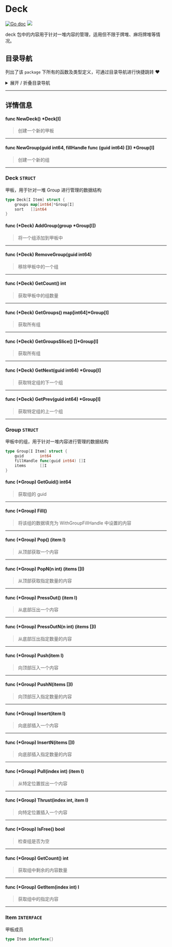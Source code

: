 # Deck

[![Go doc](https://img.shields.io/badge/go.dev-reference-brightgreen?logo=go&logoColor=white&style=flat)](https://pkg.go.dev/github.com/kercylan98/minotaur)
![](https://img.shields.io/badge/Email-kercylan@gmail.com-green.svg?style=flat)

deck 包中的内容用于针对一堆内容的管理，适用但不限于牌堆、麻将牌堆等情况。


## 目录导航
列出了该 `package` 下所有的函数及类型定义，可通过目录导航进行快捷跳转 ❤️
<details>
<summary>展开 / 折叠目录导航</summary>


> 包级函数定义

|函数名称|描述
|:--|:--
|[NewDeck](#NewDeck)|创建一个新的甲板
|[NewGroup](#NewGroup)|创建一个新的组


> 类型定义

|类型|名称|描述
|:--|:--|:--
|`STRUCT`|[Deck](#struct_Deck)|甲板，用于针对一堆 Group 进行管理的数据结构
|`STRUCT`|[Group](#struct_Group)|甲板中的组，用于针对一堆内容进行管理的数据结构
|`INTERFACE`|[Item](#struct_Item)|甲板成员

</details>


***
## 详情信息
#### func NewDeck() *Deck[I]
<span id="NewDeck"></span>
> 创建一个新的甲板

***
#### func NewGroup(guid int64, fillHandle func (guid int64)  []I) *Group[I]
<span id="NewGroup"></span>
> 创建一个新的组

***
<span id="struct_Deck"></span>
### Deck `STRUCT`
甲板，用于针对一堆 Group 进行管理的数据结构
```go
type Deck[I Item] struct {
	groups map[int64]*Group[I]
	sort   []int64
}
```
#### func (*Deck) AddGroup(group *Group[I])
> 将一个组添加到甲板中
***
#### func (*Deck) RemoveGroup(guid int64)
> 移除甲板中的一个组
***
#### func (*Deck) GetCount()  int
> 获取甲板中的组数量
***
#### func (*Deck) GetGroups()  map[int64]*Group[I]
> 获取所有组
***
#### func (*Deck) GetGroupsSlice()  []*Group[I]
> 获取所有组
***
#### func (*Deck) GetNext(guid int64)  *Group[I]
> 获取特定组的下一个组
***
#### func (*Deck) GetPrev(guid int64)  *Group[I]
> 获取特定组的上一个组
***
<span id="struct_Group"></span>
### Group `STRUCT`
甲板中的组，用于针对一堆内容进行管理的数据结构
```go
type Group[I Item] struct {
	guid       int64
	fillHandle func(guid int64) []I
	items      []I
}
```
#### func (*Group) GetGuid()  int64
> 获取组的 guid
***
#### func (*Group) Fill()
> 将该组的数据填充为 WithGroupFillHandle 中设置的内容
***
#### func (*Group) Pop() (item I)
> 从顶部获取一个内容
***
#### func (*Group) PopN(n int) (items []I)
> 从顶部获取指定数量的内容
***
#### func (*Group) PressOut() (item I)
> 从底部压出一个内容
***
#### func (*Group) PressOutN(n int) (items []I)
> 从底部压出指定数量的内容
***
#### func (*Group) Push(item I)
> 向顶部压入一个内容
***
#### func (*Group) PushN(items []I)
> 向顶部压入指定数量的内容
***
#### func (*Group) Insert(item I)
> 向底部插入一个内容
***
#### func (*Group) InsertN(items []I)
> 向底部插入指定数量的内容
***
#### func (*Group) Pull(index int) (item I)
> 从特定位置拔出一个内容
***
#### func (*Group) Thrust(index int, item I)
> 向特定位置插入一个内容
***
#### func (*Group) IsFree()  bool
> 检查组是否为空
***
#### func (*Group) GetCount()  int
> 获取组中剩余的内容数量
***
#### func (*Group) GetItem(index int)  I
> 获取组中的指定内容
***
<span id="struct_Item"></span>
### Item `INTERFACE`
甲板成员
```go
type Item interface{}
```
